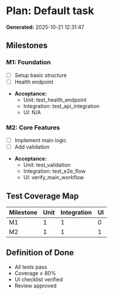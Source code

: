 # Plan: Default task

**Generated:** 2025-10-21 12:31:47

## Milestones

### M1: Foundation
- [ ] Setup basic structure
- [ ] Health endpoint
- **Acceptance:**
  - Unit: test_health_endpoint
  - Integration: test_api_integration
  - UI: N/A

### M2: Core Features
- [ ] Implement main logic
- [ ] Add validation
- **Acceptance:**
  - Unit: test_validation
  - Integration: test_e2e_flow
  - UI: verify_main_workflow

## Test Coverage Map

| Milestone | Unit | Integration | UI |
|-----------|------|-------------|-----|
| M1        | 1    | 1           | 0   |
| M2        | 1    | 1           | 1   |

## Definition of Done
- All tests pass
- Coverage ≥ 80%
- UI checklist verified
- Review approved
